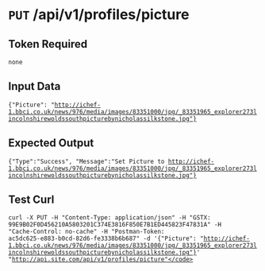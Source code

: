 # <code>PUT</code> /api/v1/profiles/picture

## Token Required
	none

## Input Data

<code>{"Picture": "http://ichef-1.bbci.co.uk/news/976/media/images/83351000/jpg/_83351965_explorer273lincolnshirewoldssouthpicturebynicholassilkstone.jpg"}</code>

## Expected Output

<code>{"Type":"Success", "Message":"Set Picture to http://ichef-1.bbci.co.uk/news/976/media/images/83351000/jpg/_83351965_explorer273lincolnshirewoldssouthpicturebynicholassilkstone.jpg"}</code>

## Test Curl

<code>curl -X PUT -H "Content-Type: application/json" -H "GSTX: 99E9B02F0D456210A5803201C374E3816F850E7B1ED445823F47831A" -H "Cache-Control: no-cache" -H "Postman-Token: ac5dc625-e883-b0cd-82d6-fe3338b6b687" -d '{"Picture": "http://ichef-1.bbci.co.uk/news/976/media/images/83351000/jpg/_83351965_explorer273lincolnshirewoldssouthpicturebynicholassilkstone.jpg"}' "http://api.site.com/api/v1/profiles/picture"</code>